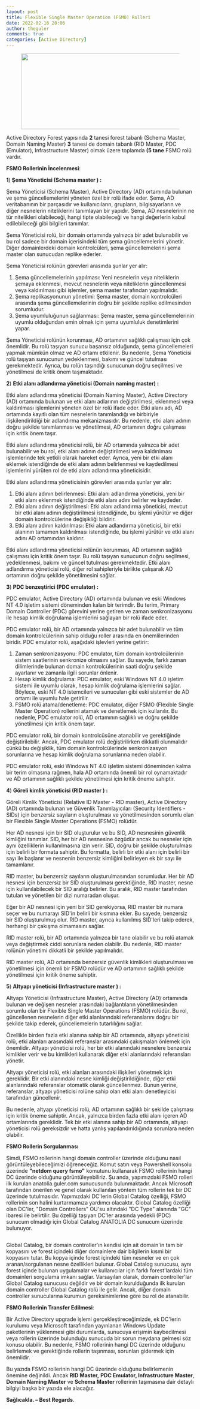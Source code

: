 ```yaml
---
layout: post
title: Flexible Single Master Operation (FSMO) Rolleri
date: 2022-02-16 20:06
author: theguler
comments: true
categories: [Active Directory]
---
```

<!-- wp:image {"id":1835,"width":"710px","height":"202px","sizeSlug":"large","linkDestination":"none"} -->
<figure class="wp-block-image size-large is-resized"><img src="https://farukguler.com/assets/post_images/fsmo.png?w=952" alt="" class="wp-image-1835" style="width:710px;height:202px" /></figure>
<!-- /wp:image -->

<!-- wp:paragraph -->
<p>Active Directory Forest yapısında <strong>2</strong> tanesi forest tabanlı (Schema Master, Domain Naming Master) <strong>3</strong> tanesi de domain tabanlı (RID Master, PDC (Emulator), Infrastructure Master) olmak üzere toplamda <strong>(5 tane</strong> FSMO rolü vardır.</p>
<!-- /wp:paragraph -->

<!-- wp:paragraph -->
<p><strong>FSMO Rollerinin İncelenmesi</strong>:</p>
<!-- /wp:paragraph -->

<!-- wp:paragraph -->
<p><strong>1</strong>) <strong>Şema Yöneticisi (Schema master ) :</strong>&nbsp;</p>
<!-- /wp:paragraph -->

<!-- wp:paragraph -->
<p>Şema Yöneticisi (Schema Master), Active Directory (AD) ortamında bulunan ve şema güncellemelerini yöneten özel bir rolü ifade eder. Şema, AD veritabanının bir parçasıdır ve kullanıcıların, grupların, bilgisayarların ve diğer nesnelerin niteliklerini tanımlayan bir yapıdır. Şema, AD nesnelerinin ne tür nitelikleri olabileceği, hangi tipte olabileceği ve hangi değerlerin kabul edilebileceği gibi bilgileri tanımlar.</p>
<!-- /wp:paragraph -->

<!-- wp:paragraph -->
<p>Şema Yöneticisi rolü, bir domain ortamında yalnızca bir adet bulunabilir ve bu rol sadece bir domain içerisindeki tüm şema güncellemelerini yönetir. Diğer domainlerdeki domain kontrolcüleri, şema güncellemelerini şema master olan sunucudan replike ederler.</p>
<!-- /wp:paragraph -->

<!-- wp:paragraph -->
<p>Şema Yöneticisi rolünün görevleri arasında şunlar yer alır:</p>
<!-- /wp:paragraph -->

<!-- wp:list {"ordered":true} -->
<ol><!-- wp:list-item -->
<li>Şema güncellemelerinin yapılması: Yeni nesnelerin veya niteliklerin şemaya eklenmesi, mevcut nesnelerin veya niteliklerin güncellenmesi veya kaldırılması gibi işlemler, şema master tarafından yapılmalıdır.</li>
<!-- /wp:list-item -->

<!-- wp:list-item -->
<li>Şema replikasyonunun yönetimi: Şema master, domain kontrolcüleri arasında şema güncellemelerinin doğru bir şekilde replike edilmesinden sorumludur.</li>
<!-- /wp:list-item -->

<!-- wp:list-item -->
<li>Şema uyumluluğunun sağlanması: Şema master, şema güncellemelerinin uyumlu olduğundan emin olmak için şema uyumluluk denetimlerini yapar.</li>
<!-- /wp:list-item --></ol>
<!-- /wp:list -->

<!-- wp:paragraph -->
<p>Şema Yöneticisi rolünün korunması, AD ortamının sağlıklı çalışması için çok önemlidir. Bu rolü taşıyan sunucu başarısız olduğunda, şema güncellemeleri yapmak mümkün olmaz ve AD ortamı etkilenir. Bu nedenle, Şema Yöneticisi rolü taşıyan sunucunun yedeklenmesi, bakımı ve güncel tutulması gerekmektedir. Ayrıca, bu rolün taşındığı sunucunun doğru seçilmesi ve yönetilmesi de kritik önem taşımaktadır.</p>
<!-- /wp:paragraph -->

<!-- wp:paragraph -->
<p><strong>2</strong>) <strong>Etki alanı adlandırma yöneticisi (Domain naming master) :</strong></p>
<!-- /wp:paragraph -->

<!-- wp:paragraph -->
<p>Etki alanı adlandırma yöneticisi (Domain Naming Master), Active Directory (AD) ortamında bulunan ve etki alanı adlarının değiştirilmesi, eklenmesi veya kaldırılması işlemlerini yöneten özel bir rolü ifade eder. Etki alanı adı, AD ortamında kayıtlı olan tüm nesnelerin tanımlandığı ve birbiriyle ilişkilendirildiği bir adlandırma mekanizmasıdır. Bu nedenle, etki alanı adının doğru şekilde tanımlanması ve yönetilmesi, AD ortamının doğru çalışması için kritik önem taşır.</p>
<!-- /wp:paragraph -->

<!-- wp:paragraph -->
<p>Etki alanı adlandırma yöneticisi rolü, bir AD ortamında yalnızca bir adet bulunabilir ve bu rol, etki alanı adının değiştirilmesi veya kaldırılması işlemlerinde tek yetkili olarak hareket eder. Ayrıca, yeni bir etki alanı eklemek istendiğinde de etki alanı adının belirlenmesi ve kaydedilmesi işlemlerini yürüten rol de etki alanı adlandırma yöneticisidir.</p>
<!-- /wp:paragraph -->

<!-- wp:paragraph -->
<p>Etki alanı adlandırma yöneticisinin görevleri arasında şunlar yer alır:</p>
<!-- /wp:paragraph -->

<!-- wp:list {"ordered":true} -->
<ol><!-- wp:list-item -->
<li>Etki alanı adının belirlenmesi: Etki alanı adlandırma yöneticisi, yeni bir etki alanı eklenmek istendiğinde etki alanı adını belirler ve kaydeder.</li>
<!-- /wp:list-item -->

<!-- wp:list-item -->
<li>Etki alanı adının değiştirilmesi: Etki alanı adlandırma yöneticisi, mevcut bir etki alanı adının değiştirilmesi istendiğinde, bu işlemi yürütür ve diğer domain kontrolcülerine değişikliği bildirir.</li>
<!-- /wp:list-item -->

<!-- wp:list-item -->
<li>Etki alanı adının kaldırılması: Etki alanı adlandırma yöneticisi, bir etki alanının tamamen kaldırılması istendiğinde, bu işlemi yürütür ve etki alanı adını AD ortamından kaldırır.</li>
<!-- /wp:list-item --></ol>
<!-- /wp:list -->

<!-- wp:paragraph -->
<p>Etki alanı adlandırma yöneticisi rolünün korunması, AD ortamının sağlıklı çalışması için kritik önem taşır. Bu rolü taşıyan sunucunun doğru seçilmesi, yedeklenmesi, bakımı ve güncel tutulması gerekmektedir. Etki alanı adlandırma yöneticisi rolü, diğer rol sahipleriyle birlikte çalışarak AD ortamının doğru şekilde yönetilmesini sağlar.</p>
<!-- /wp:paragraph -->

<!-- wp:paragraph -->
<p><strong>3</strong>) <strong>PDC benzeştirici (PDC emulator) :</strong></p>
<!-- /wp:paragraph -->

<!-- wp:paragraph -->
<p>PDC emulator, Active Directory (AD) ortamında bulunan ve eski Windows NT 4.0 işletim sistemi döneminden kalan bir terimdir. Bu terim, Primary Domain Controller (PDC) görevini yerine getiren ve zaman senkronizasyonu ile hesap kimlik doğrulama işlemlerini sağlayan bir rolü ifade eder.</p>
<!-- /wp:paragraph -->

<!-- wp:paragraph -->
<p>PDC emulator rolü, bir AD ortamında yalnızca bir adet bulunabilir ve tüm domain kontrolcülerinin sahip olduğu roller arasında en önemlilerinden biridir. PDC emulator rolü, aşağıdaki işlevleri yerine getirir:</p>
<!-- /wp:paragraph -->

<!-- wp:list {"ordered":true} -->
<ol><!-- wp:list-item -->
<li>Zaman senkronizasyonu: PDC emulator, tüm domain kontrolcülerinin sistem saatlerinin senkronize olmasını sağlar. Bu sayede, farklı zaman dilimlerinde bulunan domain kontrolcülerinin saati doğru şekilde ayarlanır ve zamanla ilgili sorunlar önlenir.</li>
<!-- /wp:list-item -->

<!-- wp:list-item -->
<li>Hesap kimlik doğrulama: PDC emulator, eski Windows NT 4.0 işletim sistemi ile uyumlu olarak, hesap kimlik doğrulama işlemlerini sağlar. Böylece, eski NT 4.0 istemcileri ve sunucuları gibi eski sistemler de AD ortamı ile uyumlu hale getirilir.</li>
<!-- /wp:list-item -->

<!-- wp:list-item -->
<li>FSMO rolü atama/denetleme: PDC emulator, diğer FSMO (Flexible Single Master Operation) rollerini atamak ve denetlemek için kullanılır. Bu nedenle, PDC emulator rolü, AD ortamının sağlıklı ve doğru şekilde yönetilmesi için kritik önem taşır.</li>
<!-- /wp:list-item --></ol>
<!-- /wp:list -->

<!-- wp:paragraph -->
<p>PDC emulator rolü, bir domain kontrolcüsüne atanabilir ve gerektiğinde değiştirilebilir. Ancak, PDC emulator rolü değiştirilirken dikkatli olunmalıdır çünkü bu değişiklik, tüm domain kontrolcülerinde senkronizasyon sorunlarına ve hesap kimlik doğrulama sorunlarına neden olabilir.</p>
<!-- /wp:paragraph -->

<!-- wp:paragraph -->
<p>PDC emulator rolü, eski Windows NT 4.0 işletim sistemi döneminden kalma bir terim olmasına rağmen, hala AD ortamında önemli bir rol oynamaktadır ve AD ortamının sağlıklı şekilde yönetilmesi için kritik öneme sahiptir.</p>
<!-- /wp:paragraph -->

<!-- wp:paragraph -->
<p><strong>4</strong>) <strong>Göreli kimlik yöneticisi (RID master ) :</strong></p>
<!-- /wp:paragraph -->

<!-- wp:paragraph -->
<p>Göreli Kimlik Yöneticisi (Relative ID Master - RID master), Active Directory (AD) ortamında bulunan ve Güvenlik Tanımlayıcıları (Security Identifiers - SIDs) için benzersiz sayıların oluşturulması ve yönetilmesinden sorumlu olan bir Flexible Single Master Operations (FSMO) rolüdür.</p>
<!-- /wp:paragraph -->

<!-- wp:paragraph -->
<p>Her AD nesnesi için bir SID oluşturulur ve bu SID, AD nesnesinin güvenlik kimliğini tanımlar. SID, her bir AD nesnesine özgüdür ancak bu nesneler için aynı özelliklerin kullanılmasına izin verir. SID, doğru bir şekilde oluşturulması için belirli bir formata sahiptir. Bu formatta, belirli bir etki alanı için belirli bir sayı ile başlanır ve nesnenin benzersiz kimliğini belirleyen ek bir sayı ile tamamlanır.</p>
<!-- /wp:paragraph -->

<!-- wp:paragraph -->
<p>RID master, bu benzersiz sayıların oluşturulmasından sorumludur. Her bir AD nesnesi için benzersiz bir SID oluşturulması gerektiğinde, RID master, nesne için kullanılabilecek bir SID aralığı belirler. Bu aralık, RID master tarafından tutulan ve yönetilen bir dizi numaradan oluşur.</p>
<!-- /wp:paragraph -->

<!-- wp:paragraph -->
<p>Eğer bir AD nesnesi için yeni bir SID gerekiyorsa, RID master bir numara seçer ve bu numarayı SID'in belirli bir kısmına ekler. Bu sayede, benzersiz bir SID oluşturulmuş olur. RID master, ayrıca kullanılmış SID'leri takip ederek, herhangi bir çakışma olmamasını sağlar.</p>
<!-- /wp:paragraph -->

<!-- wp:paragraph -->
<p>RID master rolü, bir AD ortamında yalnızca bir tane olabilir ve bu rolü atamak veya değiştirmek ciddi sorunlara neden olabilir. Bu nedenle, RID master rolünün yönetimi dikkatli bir şekilde yapılmalıdır.</p>
<!-- /wp:paragraph -->

<!-- wp:paragraph -->
<p>RID master rolü, AD ortamında benzersiz güvenlik kimlikleri oluşturulması ve yönetilmesi için önemli bir FSMO rolüdür ve AD ortamının sağlıklı şekilde yönetilmesi için kritik öneme sahiptir.</p>
<!-- /wp:paragraph -->

<!-- wp:paragraph -->
<p><strong>5</strong>) <strong>Altyapı yöneticisi (Infrastructure master ) :</strong></p>
<!-- /wp:paragraph -->

<!-- wp:paragraph -->
<p>Altyapı Yöneticisi (Infrastructure Master), Active Directory (AD) ortamında bulunan ve değişen nesneler arasındaki bağlantıların yönetilmesinden sorumlu olan bir Flexible Single Master Operations (FSMO) rolüdür. Bu rol, güncellenen nesnelerin diğer etki alanlarındaki referanslarını doğru bir şekilde takip ederek, güncellemelerin tutarlılığını sağlar.</p>
<!-- /wp:paragraph -->

<!-- wp:paragraph -->
<p>Özellikle birden fazla etki alanına sahip bir AD ortamında, altyapı yöneticisi rolü, etki alanları arasındaki referanslar arasındaki çakışmaları önlemek için önemlidir. Altyapı yöneticisi rolü, her bir etki alanındaki nesnelere benzersiz kimlikler verir ve bu kimlikleri kullanarak diğer etki alanlarındaki referansları yönetir.</p>
<!-- /wp:paragraph -->

<!-- wp:paragraph -->
<p>Altyapı yöneticisi rolü, etki alanları arasındaki ilişkileri yönetmek için gereklidir. Bir etki alanındaki nesne kimliği değiştirildiğinde, diğer etki alanlarındaki referanslar otomatik olarak güncellenmez. Bunun yerine, referanslar, altyapı yöneticisi rolüne sahip olan etki alanı denetleyicisi tarafından güncellenir.</p>
<!-- /wp:paragraph -->

<!-- wp:paragraph -->
<p>Bu nedenle, altyapı yöneticisi rolü, AD ortamının sağlıklı bir şekilde çalışması için kritik öneme sahiptir. Ancak, yalnızca birden fazla etki alanı içeren AD ortamlarında gereklidir. Tek bir etki alanına sahip bir AD ortamında, altyapı yöneticisi rolü gereksizdir ve hatta yanlış yapılandırıldığında sorunlara neden olabilir.</p>
<!-- /wp:paragraph -->

<!-- wp:paragraph -->
<p><strong>FSMO Rollerin Sorgulanması</strong></p>
<!-- /wp:paragraph -->

<!-- wp:paragraph -->
<p>Şimdi, FSMO rollerinin hangi domain controller üzerinde olduğunu nasıl görüntüleyebileceğimizi öğreneceğiz. Komut satırı veya Powershell konsolu üzerinde <strong>"netdom query fsmo"</strong> komutunu kullanarak FSMO rollerinin hangi DC üzerinde olduğunu görüntüleyebiliriz. Şu anda, yapımızdaki FSMO rolleri ilk kurulan anatolia.guler.com sunucusunda bulunmaktadır. Ancak Microsoft tarafından önerilen ve genel olarak kullanılan yöntem tüm rollerin tek bir DC üzerinde tutulmasıdır. Yapımızdaki DC'lerin Global Catalog özelliği, FSMO rollerinin son halini kurtarmamıza yardımcı olacaktır. Global Catalog özelliği olan DC'ler, "Domain Controllers" OU'su altındaki "DC Type" alanında "GC" ibaresi ile belirtilir. Bu özelliği taşıyan DC'ler arasında yedekli (PDC) sunucum olmadığı için Global Catalog ANATOLIA DC sunucum üzerinde bulunuyor.</p>
<!-- /wp:paragraph -->

<!-- wp:image {"id":1844,"sizeSlug":"large","linkDestination":"none"} -->
<figure class="wp-block-image size-large"><img src="https://farukguler.com/assets/post_images/gc-1.png?w=1024" alt="" class="wp-image-1844" /></figure>
<!-- /wp:image -->

<!-- wp:paragraph -->
<p>Global Catalog, bir domain controller'ın kendisi için ait domain'in tam bir kopyasını ve forest içindeki diğer domainlere dair bilgilerin kısmi bir kopyasını tutar. Bu kopya içinde forest içindeki tüm nesneler ve en çok aranan/sorgulanan nesne özellikleri bulunur. Global Catalog sunucusu, aynı forest içinde bulunan uygulamalar ve kullanıcılar için farklı forest'lardaki tüm domainleri sorgulama imkanı sağlar. Varsayılan olarak, domain controller'lar Global Catalog sunucusu değildir ve bir domain kurulduğunda ilk kurulan domain controller Global Catalog rolü ile gelir. Ancak, diğer domain controller sunucularına kurumun gereksinimlerine göre bu rol de atanabilir.</p>
<!-- /wp:paragraph -->

<!-- wp:paragraph -->
<p><strong>FSMO Rollerinin Transfer Edilmesi</strong>:</p>
<!-- /wp:paragraph -->

<!-- wp:paragraph -->
<p>Bir Active Directory upgrade işlemi gerçekleştireceğimizde, ek DC'lerin kurulumu veya Microsoft tarafından yayınlanan Windows Update paketlerinin yüklenmesi gibi durumlarda, sunucuya erişimin kaybedilmesi veya rollerin üzerinde bulunduğu sunucuda bir sorun meydana gelmesi söz konusu olabilir. Bu nedenle, FSMO rollerinin hangi DC üzerinde olduğunu belirlemek ve gerektiğinde rollerin taşınması, sorunları gidermek için önemlidir.</p>
<!-- /wp:paragraph -->

<!-- wp:paragraph -->
<p>Bu yazıda FSMO rollerinin hangi DC üzerinde olduğunu belirlemenin önemine değinildi. Ancak <strong>RID Master,</strong> <strong>PDC Emulator, Infrastructure Master</strong>, <strong>Domain Naming Master</strong> ve <strong>Schema Master</strong> rollerinin taşımasına dair detaylı bilgiyi başka bir yazıda ele alacağız.</p>
<!-- /wp:paragraph -->

<!-- wp:paragraph -->
<p><strong>Sağlıcakla. – Best Regards</strong>.</p>
<!-- /wp:paragraph -->
